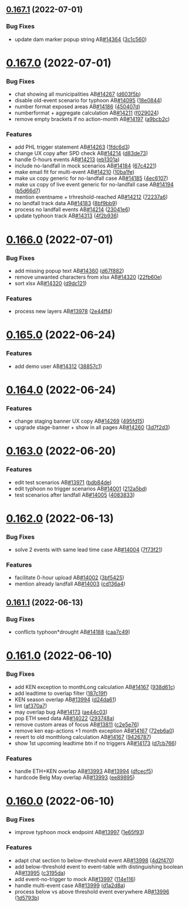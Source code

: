 ## [0.167.1](https://github.com/rodekruis/IBF-system/compare/v0.167.0...v0.167.1) (2022-07-01)


### Bug Fixes

* update dam marker popup string AB[#14364](https://github.com/rodekruis/IBF-system/issues/14364) ([3c1c560](https://github.com/rodekruis/IBF-system/commit/3c1c560f9584eead21b498b2d875523edafdfb8e))



# [0.167.0](https://github.com/rodekruis/IBF-system/compare/v0.166.0...v0.167.0) (2022-07-01)


### Bug Fixes

* chat showing all municipalities AB[#14267](https://github.com/rodekruis/IBF-system/issues/14267) ([d603f5b](https://github.com/rodekruis/IBF-system/commit/d603f5b881fd1e17eab4292b376a2096124e7788))
* disable old-event scenario for typhoon AB[#14095](https://github.com/rodekruis/IBF-system/issues/14095) ([18e0844](https://github.com/rodekruis/IBF-system/commit/18e08448c3a191357adee476520d4a1a93efc626))
* number format exposed areas AB[#14186](https://github.com/rodekruis/IBF-system/issues/14186) ([450407d](https://github.com/rodekruis/IBF-system/commit/450407dc6457b34f1be58a3188d49eb8b8d1dd78))
* numberformat + aggregate calculation AB[#14211](https://github.com/rodekruis/IBF-system/issues/14211) ([f029024](https://github.com/rodekruis/IBF-system/commit/f029024ce4c85bd373353118749fb2edd0fdf4e5))
* remove empty brackets if no action-month AB[#14197](https://github.com/rodekruis/IBF-system/issues/14197) ([a9bcb2c](https://github.com/rodekruis/IBF-system/commit/a9bcb2c5cef3dfda2324751ae15ebfd59c75e54f))


### Features

* add PHL trigger statement AB[#14263](https://github.com/rodekruis/IBF-system/issues/14263) ([1fdc6d3](https://github.com/rodekruis/IBF-system/commit/1fdc6d33fc518b7f1fde69cd4806519148896343))
* change UX copy after SPD check AB[#14214](https://github.com/rodekruis/IBF-system/issues/14214) ([d83de73](https://github.com/rodekruis/IBF-system/commit/d83de7367686cd99ef75316e0e87a0de786c3a5b))
* handle 0-hours events AB[#14213](https://github.com/rodekruis/IBF-system/issues/14213) ([eb1301a](https://github.com/rodekruis/IBF-system/commit/eb1301a74186e1bf62ad2f0f7622e76807156d21))
* include no-landfall in mock scenarios AB[#14184](https://github.com/rodekruis/IBF-system/issues/14184) ([67c4221](https://github.com/rodekruis/IBF-system/commit/67c4221cc525ea69cb8b9fb6018b608dad7d0374))
* make email fit for multi-event AB[#14210](https://github.com/rodekruis/IBF-system/issues/14210) ([10ba1fe](https://github.com/rodekruis/IBF-system/commit/10ba1fedb3dbedae383691ab275e54b7f2f8120b))
* make ux copy generic for no-landfall case AB[#14185](https://github.com/rodekruis/IBF-system/issues/14185) ([4ec6107](https://github.com/rodekruis/IBF-system/commit/4ec610706936e222df36c95f53c3b6e5c205f707))
* make ux copy of live event generic for no-landfall case AB[#14194](https://github.com/rodekruis/IBF-system/issues/14194) ([b5d66d7](https://github.com/rodekruis/IBF-system/commit/b5d66d76e0a9442bab0d739eae72bac79fc7bd62))
* mention eventname + trhreshold-reached AB[#14212](https://github.com/rodekruis/IBF-system/issues/14212) ([72237a6](https://github.com/rodekruis/IBF-system/commit/72237a6b257ca0977672fe5ff172fab9d5618f91))
* no landfall track data AB[#14183](https://github.com/rodekruis/IBF-system/issues/14183) ([8bf9bb9](https://github.com/rodekruis/IBF-system/commit/8bf9bb941a6a506673b32edb194cb53c8dd3baaa))
* process no landfall events AB[#14214](https://github.com/rodekruis/IBF-system/issues/14214) ([23041e6](https://github.com/rodekruis/IBF-system/commit/23041e685a3120b4f726733a927e02906bfb75b0))
* update typhoon track AB[#14313](https://github.com/rodekruis/IBF-system/issues/14313) ([4f2b936](https://github.com/rodekruis/IBF-system/commit/4f2b93651804cc4382ff1176120cfadda3856ec8))



# [0.166.0](https://github.com/rodekruis/IBF-system/compare/v0.165.0...v0.166.0) (2022-07-01)


### Bug Fixes

* add missing popup text AB[#14360](https://github.com/rodekruis/IBF-system/issues/14360) ([d67f882](https://github.com/rodekruis/IBF-system/commit/d67f882d7abf0c5f60618c7ffa11699260b5146c))
* remove unwanted characters from xlsx AB[#14320](https://github.com/rodekruis/IBF-system/issues/14320) ([22fb60e](https://github.com/rodekruis/IBF-system/commit/22fb60e07403e52aeef93437edb287428416249d))
* sort xlsx AB[#14320](https://github.com/rodekruis/IBF-system/issues/14320) ([d9dc121](https://github.com/rodekruis/IBF-system/commit/d9dc121efdd069f45a5db37d3baa390d10ac2103))


### Features

* process new layers AB[#13978](https://github.com/rodekruis/IBF-system/issues/13978) ([2e44ff4](https://github.com/rodekruis/IBF-system/commit/2e44ff4fba613f4f33b32182c6b5dc19442f03bf))



# [0.165.0](https://github.com/rodekruis/IBF-system/compare/v0.164.0...v0.165.0) (2022-06-24)


### Features

* add demo user AB[#14312](https://github.com/rodekruis/IBF-system/issues/14312) ([38857c1](https://github.com/rodekruis/IBF-system/commit/38857c172e48726754b0bbf68a5b5d34c3bf105e))



# [0.164.0](https://github.com/rodekruis/IBF-system/compare/v0.163.0...v0.164.0) (2022-06-24)


### Features

* change staging banner UX copy AB[#14269](https://github.com/rodekruis/IBF-system/issues/14269) ([495fd15](https://github.com/rodekruis/IBF-system/commit/495fd158828168641f539cac2b71a355c5141e4f))
* upgrade stage-banner + show in all pages AB[#14260](https://github.com/rodekruis/IBF-system/issues/14260) ([3d7f2d3](https://github.com/rodekruis/IBF-system/commit/3d7f2d318295f9ffa9c27c56b20d73853170aa1e))



# [0.163.0](https://github.com/rodekruis/IBF-system/compare/v0.162.0...v0.163.0) (2022-06-20)


### Features

* edit test scenarios AB[#13971](https://github.com/rodekruis/IBF-system/issues/13971) ([bdb84de](https://github.com/rodekruis/IBF-system/commit/bdb84ded649cb69ef3361d841a6e29d13b4d4aae))
* edit typhoon no trigger scenarios AB[#14001](https://github.com/rodekruis/IBF-system/issues/14001) ([212a5bd](https://github.com/rodekruis/IBF-system/commit/212a5bd70c0ec3ed92b7f5737420936507827e2b))
* test scenarios after landfall AB[#14005](https://github.com/rodekruis/IBF-system/issues/14005) ([4083833](https://github.com/rodekruis/IBF-system/commit/40838338eb4b1e6bb2860065e32539ec57f7d7b5))



# [0.162.0](https://github.com/rodekruis/IBF-system/compare/v0.161.1...v0.162.0) (2022-06-13)


### Bug Fixes

* solve 2 events with same lead time case AB[#14004](https://github.com/rodekruis/IBF-system/issues/14004) ([7f73f21](https://github.com/rodekruis/IBF-system/commit/7f73f211d31561a77e38f6475449747c2206017b))


### Features

* facilitate 0-hour upload AB[#14002](https://github.com/rodekruis/IBF-system/issues/14002) ([3bf5425](https://github.com/rodekruis/IBF-system/commit/3bf5425b9532eff499fd2f54956cc8b5f9adc5e2))
* mention already landfall AB[#14003](https://github.com/rodekruis/IBF-system/issues/14003) ([cd136a4](https://github.com/rodekruis/IBF-system/commit/cd136a42cc9d67072c3ec3af6c46bc212ce32986))



## [0.161.1](https://github.com/rodekruis/IBF-system/compare/v0.161.0...v0.161.1) (2022-06-13)


### Bug Fixes

* conflicts typhoon*drought AB[#14188](https://github.com/rodekruis/IBF-system/issues/14188) ([caa7c49](https://github.com/rodekruis/IBF-system/commit/caa7c49c397b982b0b3deaf5c70e4ef296d1f051))



# [0.161.0](https://github.com/rodekruis/IBF-system/compare/v0.160.0...v0.161.0) (2022-06-10)


### Bug Fixes

* add KEN exception to monthLong calculation AB[#14167](https://github.com/rodekruis/IBF-system/issues/14167) ([938d61c](https://github.com/rodekruis/IBF-system/commit/938d61c2819cb7ef9b935e92cd473f0eeeb3c786))
* add leadtime to overlap filter ([187c19f](https://github.com/rodekruis/IBF-system/commit/187c19f110b91f41d02987f55df935713d6a7559))
* KEN season overlap AB[#13994](https://github.com/rodekruis/IBF-system/issues/13994) ([d24da61](https://github.com/rodekruis/IBF-system/commit/d24da61354d0265b2b55c6941f42b355c55f3602))
* lint ([af370a7](https://github.com/rodekruis/IBF-system/commit/af370a7f76495e91e8e1a1463f8d2ecc507e3602))
* may overlap bug AB[#14173](https://github.com/rodekruis/IBF-system/issues/14173) ([ae44c03](https://github.com/rodekruis/IBF-system/commit/ae44c03e64195f152cf6adcd2f6c9e295346765d))
* pop ETH seed data AB[#14022](https://github.com/rodekruis/IBF-system/issues/14022) ([293748a](https://github.com/rodekruis/IBF-system/commit/293748a012ec2335d1a12e68768fcb47a26a62fd))
* remove custom areas of focus AB[#13811](https://github.com/rodekruis/IBF-system/issues/13811) ([c2e5e76](https://github.com/rodekruis/IBF-system/commit/c2e5e76babbe099308c8a8ecf81fb43bbab824bc))
* remove ken eap-actions +1 month exception AB[#14167](https://github.com/rodekruis/IBF-system/issues/14167) ([72eb6a0](https://github.com/rodekruis/IBF-system/commit/72eb6a04e14707716740636eef38abf13c907ea7))
* revert to old monthlong calculation AB[#14167](https://github.com/rodekruis/IBF-system/issues/14167) ([9426787](https://github.com/rodekruis/IBF-system/commit/94267873141506244f601185ae965814715ebba6))
* show 1st upcoming leadtime btn if no triggers AB[#14173](https://github.com/rodekruis/IBF-system/issues/14173) ([d7cb766](https://github.com/rodekruis/IBF-system/commit/d7cb766f0fc205515584e02de2a95491bc66246b))


### Features

* handle ETH+KEN overlap AB[#13993](https://github.com/rodekruis/IBF-system/issues/13993) AB[#13994](https://github.com/rodekruis/IBF-system/issues/13994) ([dfcecf5](https://github.com/rodekruis/IBF-system/commit/dfcecf5331d608995fbbee2a344af351c9e5264c))
* hardcode Belg May overlap AB[#13993](https://github.com/rodekruis/IBF-system/issues/13993) ([ee89895](https://github.com/rodekruis/IBF-system/commit/ee898954d8cdcf76500e5716b8e21f98419fb66d))



# [0.160.0](https://github.com/rodekruis/IBF-system/compare/v0.159.0...v0.160.0) (2022-06-10)


### Bug Fixes

* improve typhoon mock endpoint AB[#13997](https://github.com/rodekruis/IBF-system/issues/13997) ([1e65f93](https://github.com/rodekruis/IBF-system/commit/1e65f9304680619080b461e87d4d2cc9e3990d08))


### Features

* adapt chat section to below-threshold event AB[#13998](https://github.com/rodekruis/IBF-system/issues/13998) ([4d2f470](https://github.com/rodekruis/IBF-system/commit/4d2f4703db02b0c96f081d82629e2e469d6e288d))
* add below-threshold event to event-table with distinguishing boolean AB[#13995](https://github.com/rodekruis/IBF-system/issues/13995) ([c3195da](https://github.com/rodekruis/IBF-system/commit/c3195daedb1404401b9ad5af433233644070d30e))
* add event-no-trigger to mock AB[#13997](https://github.com/rodekruis/IBF-system/issues/13997) ([114e116](https://github.com/rodekruis/IBF-system/commit/114e116e535ffd00848cf327db6365ddbe53dbc9))
* handle multi-event case AB[#13999](https://github.com/rodekruis/IBF-system/issues/13999) ([d1a2d8a](https://github.com/rodekruis/IBF-system/commit/d1a2d8a828cbc309efb081e72ba655e96bda5b34))
* process below vs above threshold event everywhere AB[#13996](https://github.com/rodekruis/IBF-system/issues/13996) ([1d5793b](https://github.com/rodekruis/IBF-system/commit/1d5793b0c54f29b4c18ee2eb262926e4846784c0))



